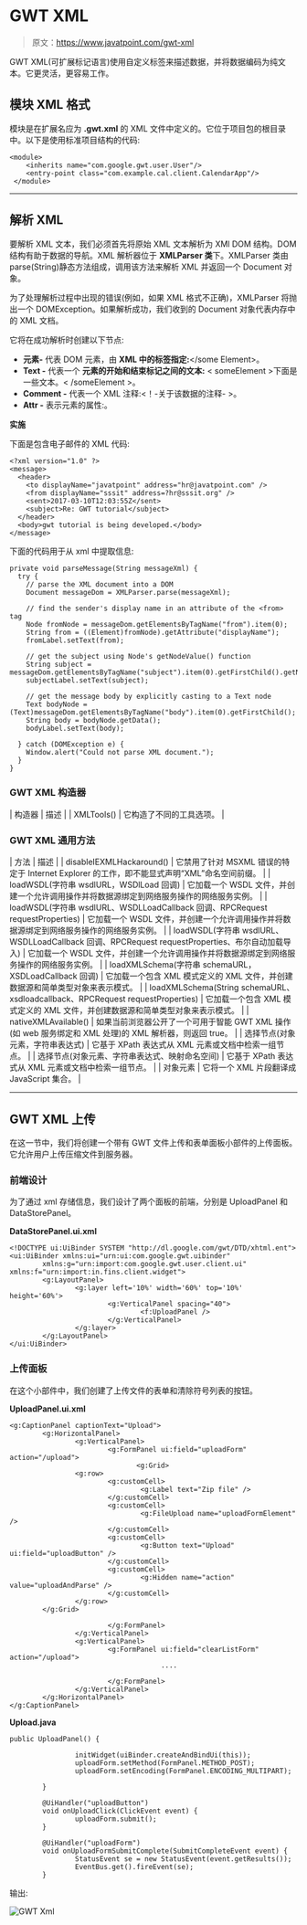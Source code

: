 # GWT XML

> 原文：<https://www.javatpoint.com/gwt-xml>

GWT XML(可扩展标记语言)使用自定义标签来描述数据，并将数据编码为纯文本。它更灵活，更容易工作。

## 模块 XML 格式

模块是在扩展名应为 **.gwt.xml** 的 XML 文件中定义的。它位于项目包的根目录中。以下是使用标准项目结构的代码:

```
<module>
    <inherits name="com.google.gwt.user.User"/>
    <entry-point class="com.example.cal.client.CalendarApp"/>
 </module>

```

* * *

## 解析 XML

要解析 XML 文本，我们必须首先将原始 XML 文本解析为 XMl DOM 结构。DOM 结构有助于数据的导航。XML 解析器位于 **XMLParser 类**下。XMLParser 类由 parse(String)静态方法组成，调用该方法来解析 XML 并返回一个 Document 对象。

为了处理解析过程中出现的错误(例如，如果 XML 格式不正确)，XMLParser 将抛出一个 DOMException。如果解析成功，我们收到的 Document 对象代表内存中的 XML 文档。

它将在成功解析时创建以下节点:

*   **元素-** 代表 DOM 元素，由
    **XML 中的标签指定:**<some Element></some Element>。
*   **Text -** 代表一个
    **元素的开始和结束标记之间的文本:** < someElement >下面是一些文本。< /someElement >。
*   **Comment -** 代表一个 XML 注释:<！-关于该数据的注释- >。
*   **Attr -** 表示元素的属性:<somelement myAttribute = " 123 "/>。

**实施**

下面是包含电子邮件的 XML 代码:

```
<?xml version="1.0" ?>
<message>
  <header>
    <to displayName="javatpoint" address="hr@javatpoint.com" />
    <from displayName="sssit" address=?hr@sssit.org" />
    <sent>2017-03-10T12:03:55Z</sent>
    <subject>Re: GWT tutorial</subject>
  </header>	
  <body>gwt tutorial is being developed.</body>
</message> 

```

下面的代码用于从 xml 中提取信息:

```
private void parseMessage(String messageXml) {
  try {
    // parse the XML document into a DOM
    Document messageDom = XMLParser.parse(messageXml);

    // find the sender's display name in an attribute of the <from> tag
    Node fromNode = messageDom.getElementsByTagName("from").item(0);
    String from = ((Element)fromNode).getAttribute("displayName");
    fromLabel.setText(from);

    // get the subject using Node's getNodeValue() function
    String subject = messageDom.getElementsByTagName("subject").item(0).getFirstChild().getNodeValue();
    subjectLabel.setText(subject);

    // get the message body by explicitly casting to a Text node
    Text bodyNode = (Text)messageDom.getElementsByTagName("body").item(0).getFirstChild();
    String body = bodyNode.getData();
    bodyLabel.setText(body);

  } catch (DOMException e) {
    Window.alert("Could not parse XML document.");
  }
}

```

### GWT XML 构造器

| 构造器 | 描述 |
| XMLTools() | 它构造了不同的工具选项。 |

### GWT XML 通用方法

| 方法 | 描述 |
| disableIEXMLHackaround() | 它禁用了针对 MSXML 错误的特定于 Internet Explorer 的工作，即不能显式声明“XML”命名空间前缀。 |
| loadWSDL(字符串 wsdlURL，WSDlLoad 回调) | 它加载一个 WSDL 文件，并创建一个允许调用操作并将数据源绑定到网络服务操作的网络服务实例。 |
| loadWSDL(字符串 wsdlURL、WSDLLoadCallback 回调、RPCRequest requestProperties) | 它加载一个 WSDL 文件，并创建一个允许调用操作并将数据源绑定到网络服务操作的网络服务实例。 |
| loadWSDL(字符串 wsdlURL、WSDLLoadCallback 回调、RPCRequest requestProperties、布尔自动加载导入) | 它加载一个 WSDL 文件，并创建一个允许调用操作并将数据源绑定到网络服务操作的网络服务实例。 |
| loadXMLSchema(字符串 schemaURL，XSDLoadCallback 回调) | 它加载一个包含 XML 模式定义的 XML 文件，并创建数据源和简单类型对象来表示模式。 |
| loadXMLSchema(String schemaURL、xsdloadcallback、RPCRequest requestProperties) | 它加载一个包含 XML 模式定义的 XML 文件，并创建数据源和简单类型对象来表示模式。 |
| nativeXMLAvailable() | 如果当前浏览器公开了一个可用于智能 GWT XML 操作(如 web 服务绑定和 XML 处理)的 XML 解析器，则返回 true。 |
| 选择节点(对象元素，字符串表达式) | 它基于 XPath 表达式从 XML 元素或文档中检索一组节点。 |
| 选择节点(对象元素、字符串表达式、映射命名空间) | 它基于 XPath 表达式从 XML 元素或文档中检索一组节点。 |
| 对象元素 | 它将一个 XML 片段翻译成 JavaScript 集合。 |

* * *

## GWT XML 上传

在这一节中，我们将创建一个带有 GWT 文件上传和表单面板小部件的上传面板。它允许用户上传压缩文件到服务器。

### 前端设计

为了通过 xml 存储信息，我们设计了两个面板的前端，分别是 UploadPanel 和 DataStorePanel。

**DataStorePanel.ui.xml**

```
<!DOCTYPE ui:UiBinder SYSTEM "http://dl.google.com/gwt/DTD/xhtml.ent">
<ui:UiBinder xmlns:ui="urn:ui:com.google.gwt.uibinder"
        xmlns:g="urn:import:com.google.gwt.user.client.ui" xmlns:f="urn:import:in.fins.client.widget">
        <g:LayoutPanel>
                <g:layer left='10%' width='60%' top='10%' height='60%'>
                        <g:VerticalPanel spacing="40">
                                <f:UploadPanel />
                        </g:VerticalPanel>
                </g:layer>
        </g:LayoutPanel>
</ui:UiBinder>

```

### 上传面板

在这个小部件中，我们创建了上传文件的表单和清除符号列表的按钮。

**UploadPanel.ui.xml**

```
<g:CaptionPanel captionText="Upload">
        <g:HorizontalPanel>
                <g:VerticalPanel>
                        <g:FormPanel ui:field="uploadForm" action="/upload">
                               <g:Grid>
                <g:row> 
                        <g:customCell>
                                <g:Label text="Zip file" />
                        </g:customCell>
                        <g:customCell>
                                <g:FileUpload name="uploadFormElement" />
                        </g:customCell>
                        <g:customCell>
                                <g:Button text="Upload" ui:field="uploadButton" />
                        </g:customCell>
                        <g:customCell>
                                <g:Hidden name="action" value="uploadAndParse" />
                        </g:customCell> 
                </g:row>
        </g:Grid>

                        </g:FormPanel>
                </g:VerticalPanel>
                <g:VerticalPanel>
                        <g:FormPanel ui:field="clearListForm" action="/upload">
                                     ....

                        </g:FormPanel>
                </g:VerticalPanel>
        </g:HorizontalPanel>
</g:CaptionPanel>

```

**Upload.java**

```
public UploadPanel() {

                initWidget(uiBinder.createAndBindUi(this));
                uploadForm.setMethod(FormPanel.METHOD_POST);
                uploadForm.setEncoding(FormPanel.ENCODING_MULTIPART);

        }

        @UiHandler("uploadButton")
        void onUploadClick(ClickEvent event) {
                uploadForm.submit();
        }

        @UiHandler("uploadForm")
        void onUploadFormSubmitComplete(SubmitCompleteEvent event) {
                StatusEvent se = new StatusEvent(event.getResults());
                EventBus.get().fireEvent(se);
        }

```

输出:

![GWT Xml](img/515c17ce6cf65412713367fa83cb291d.png)